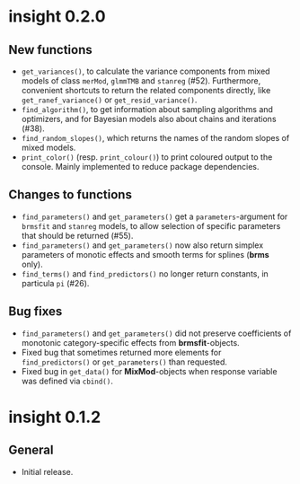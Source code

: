 # insight 0.2.0

## New functions

* `get_variances()`, to calculate the variance components from mixed models of class `merMod`, `glmmTMB` and `stanreg` (#52). Furthermore, convenient shortcuts to return the related components directly, like `get_ranef_variance()` or `get_resid_variance()`.
* `find_algorithm()`, to get information about sampling algorithms and optimizers, and for Bayesian models also about chains and iterations (#38).
* `find_random_slopes()`, which returns the names of the random slopes of mixed models.
* `print_color()` (resp. `print_colour()`) to print coloured output to the console. Mainly implemented to reduce package dependencies.

## Changes to functions

* `find_parameters()` and `get_parameters()` get a `parameters`-argument for `brmsfit` and `stanreg` models, to allow selection of specific parameters that should be returned (#55).
* `find_parameters()` and `get_parameters()` now also return simplex parameters of monotic effects and smooth terms for splines (**brms** only).
* `find_terms()` and `find_predictors()` no longer return constants, in particula `pi` (#26).

## Bug fixes

* `find_parameters()` and `get_parameters()` did not preserve coefficients of monotonic category-specific effects from **brmsfit**-objects.
* Fixed bug that sometimes returned more elements for `find_predictors()` or `get_parameters()` than requested.
* Fixed bug in `get_data()` for **MixMod**-objects when response variable was defined via `cbind()`.

# insight 0.1.2

## General

* Initial release.